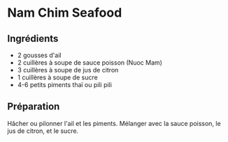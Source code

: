 # Nam Chim Seafood


## Ingrédients

- 2 gousses d'ail
- 2 cuillères à soupe de sauce poisson (Nuoc Mam)
- 3 cuillères à soupe de jus de citron
- 1 cuillères à soupe de sucre
- 4-6 petits piments thaï ou pili pili


## Préparation

Hâcher ou pilonner l'ail et les piments. Mélanger avec la sauce poisson, le jus de citron, et le sucre.
